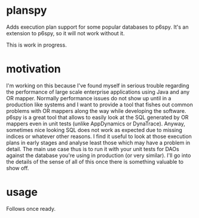 # planspy
Adds execution plan support for some popular databases to p6spy. It's an extension to p6spy, so it will not work without it.

This is work in progress. 

# motivation 

I'm working on this because I've found myself in serious trouble regarding the performance of large scale enterprise applications using Java and any OR mapper. Normally performance issues do not show up until in a production like systems and I want to provide a tool that fishes out common problems with OR mappers along the way while developing the software. p6spy is a great tool that allows to easily look at the SQL generated by OR mappers even in unit tests (unlike AppDynamics or DynaTrace). Anyway, sometimes nice looking SQL does not work as expected due to missing indices or whatever other reasons. I find it useful to look at those execution plans in early stages and analyse least those which may have a problem in detail. The main use case thus is to run it with your unit tests for DAOs against the database you're using in production (or very similar).
I'll go into the details of the sense of all of this once there is something valuable to show off.

# usage

Follows once ready.

